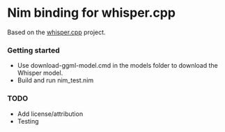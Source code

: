 # Nim binding for whisper.cpp

Based on the [whisper.cpp](https://github.com/ggerganov/whisper.cpp) project. 

### Getting started

 * Use download-ggml-model.cmd in the models folder to download the Whisper model.
 * Build and run nim_test.nim

### TODO

 * Add license/attribution
 * Testing
